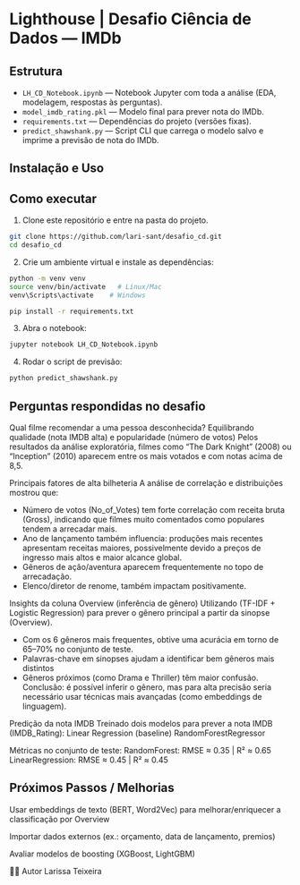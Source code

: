 # Lighthouse | Desafio Ciência de Dados — IMDb

## Estrutura

- `LH_CD_Notebook.ipynb` — Notebook Jupyter com toda a análise (EDA, modelagem, respostas às perguntas).
- `model_imdb_rating.pkl` — Modelo final para prever nota do IMDb.
- `requirements.txt` — Dependências do projeto (versões fixas).
- `predict_shawshank.py` — Script CLI que carrega o modelo salvo e imprime a previsão de nota do IMDb.

## Instalação e Uso
## Como executar

1. Clone este repositório e entre na pasta do projeto.

```bash
git clone https://github.com/lari-sant/desafio_cd.git
cd desafio_cd
```

2. Crie um ambiente virtual e instale as dependências:

```bash
python -m venv venv
source venv/bin/activate   # Linux/Mac
venv\Scripts\activate    # Windows

pip install -r requirements.txt
```

3. Abra o notebook:

```bash
jupyter notebook LH_CD_Notebook.ipynb
```

4. Rodar o script de previsão:

```bash
python predict_shawshank.py
```



  ## Perguntas respondidas no desafio

Qual filme recomendar a uma pessoa desconhecida?
Equilibrando qualidade (nota IMDB alta) e popularidade (número de votos)
Pelos resultados da análise exploratória, filmes como “The Dark Knight” (2008) ou “Inception” (2010) aparecem entre os mais votados e com notas acima de 8,5.

Principais fatores de alta bilheteria
A análise de correlação e distribuições mostrou que:
- Número de votos (No_of_Votes) tem forte correlação com receita bruta (Gross), indicando que filmes muito comentados como populares tendem a arrecadar mais.
- Ano de lançamento também influencia: produções mais recentes apresentam receitas maiores, possivelmente devido a preços de ingresso mais altos e maior alcance global.
- Gêneros de ação/aventura aparecem frequentemente no topo de arrecadação.
- Elenco/diretor de renome, também impactam positivamente.

Insights da coluna Overview (inferência de gênero)
Utilizando (TF-IDF + Logistic Regression) para prever o gênero principal a partir da sinopse (Overview).
- Com os 6 gêneros mais frequentes, obtive uma acurácia em torno de 65–70% no conjunto de teste.
- Palavras-chave em sinopses ajudam a identificar bem gêneros mais distintos
- Gêneros próximos (como Drama e Thriller) têm maior confusão.
Conclusão: é possível inferir o gênero, mas para alta precisão seria necessário usar técnicas mais avançadas (como embeddings de linguagem).

Predição da nota IMDB
Treinado dois modelos para prever a nota IMDB (IMDB_Rating):
Linear Regression (baseline)
RandomForestRegressor 

Métricas no conjunto de teste:
RandomForest: RMSE ≈ 0.35 | R² ≈ 0.65
LinearRegression: RMSE ≈ 0.45 | R² ≈ 0.45

## Próximos Passos / Melhorias

Usar embeddings de texto (BERT, Word2Vec) para melhorar/enriquecer a classificação por Overview

Importar dados externos (ex.: orçamento, data de lançamento, premios)

Avaliar modelos de boosting (XGBoost, LightGBM)

👩‍💻 Autor
Larissa Teixeira
